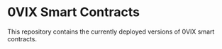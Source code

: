 # 0VIX Smart Contracts

This repository contains the currently deployed versions of 0VIX smart contracts.
